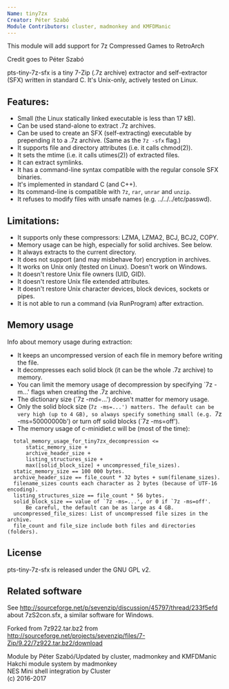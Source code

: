 ```yaml
---
Name: tiny7zx
Creator: Péter Szabó
Module Contributors: cluster, madmonkey and KMFDManic
---
```

This module will add support for 7z Compressed Games to RetroArch

Credit goes to Péter Szabó

pts-tiny-7z-sfx is a tiny 7-Zip (.7z archive) extractor and self-extractor
(SFX) written in standard C. It's Unix-only, actively tested on Linux.

## Features:

* Small (the Linux statically linked executable is less than 17 kB).
* Can be used stand-alone to extract .7z archives.
* Can be used to create an SFX (self-extracting) executable by prepending it to a .7z archive. (Same as the `7z -sfx` flag.)
* It supports file and directory attributes (i.e. it calls chmod(2)).
* It sets the mtime (i.e. it calls utimes(2)) of extracted files.
* It can extract symlinks.
* It has a command-line syntax compatible with the regular console SFX binaries.
* It's implemented in standard C (and C++).
* Its command-line is compatible with `7z`, `rar`, `unrar` and `unzip`.
* It refuses to modify files with unsafe names (e.g. ../../../etc/passwd).

## Limitations:

* It supports only these compressors: LZMA, LZMA2, BCJ, BCJ2, COPY.
* Memory usage can be high, especially for solid archives. See below.
* It always extracts to the current directory.
* It does not support (and may misbehave for) encryption in archives.
* It works on Unix only (tested on Linux). Doesn't work on Windows.
* It doesn't restore Unix file owners (UID, GID).
* It doesn't restore Unix file extended attributes.
* It doesn't restore Unix character devices, block devices, sockets or pipes.
* It is not able to run a command (via RunProgram) after extraction.

## Memory usage
Info about memory usage during extraction:

* It keeps an uncompressed version of each file in memory before writing the file.
* It decompresses each solid block (it can be the whole .7z archive) to memory.
* You can limit the memory usage of decompression by specifying `7z -m...' flags when creating the .7z archive.
* The dictionary size (`7z -md=...') doesn't matter for memory usage.
* Only the solid block size (`7z -ms=...') matters. The default can be very high (up to 4 GB), so always specify something small (e.g. `7z -ms=50000000b') or turn off solid blocks (`7z -ms=off').
* The memory usage of c-minidiet.c will be (most of the time):
```
  total_memory_usage_for_tiny7zx_decompression <=
      static_memory_size +
      archive_header_size +
      listing_structures_size +
      max([solid_block_size] + uncompressed_file_sizes).
  static_memory_size == 100 000 bytes.
  archive_header_size == file_count * 32 bytes + sum(filename_sizes).
  filename_sizes counts each character as 2 bytes (because of UTF-16 encoding).
  listing_structures_size == file_count * 56 bytes.
  solid_block_size == value of `7z -ms=...', or 0 if `7z -ms=off'.
      Be careful, the default can be as large as 4 GB.
  uncompressed_file_sizes: List of uncompressed file sizes in the archive.
  file_count and file_size include both files and directories (folders).
```

## License
pts-tiny-7z-sfx is released under the GNU GPL v2.

## Related software
See http://sourceforge.net/p/sevenzip/discussion/45797/thread/233f5efd about 7zS2con.sfx, a similar software for Windows.

Forked from 7z922.tar.bz2 from http://sourceforge.net/projects/sevenzip/files/7-Zip/9.22/7z922.tar.bz2/download

Module by Péter Szabó/Updated by cluster, madmonkey and KMFDManic  
Hakchi module system by madmonkey  
NES Mini shell integration by Cluster  
(c) 2016-2017
